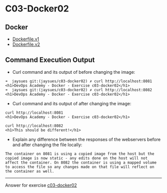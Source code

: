 # C03-Docker02

## Docker 
- [Dockerfile.v1](Dockerfile.v1)
- [Dockerfile.v2](Dockerfile.v2)

## Command Execution Output
- Curl command and its output of before changing the image:
```
➜  jaysues git:(jaysues/c03-docker02) ✗ curl http://localhost:8081
<h1>DevOps Academy - Docker - Exercise c03-docker02</h1>
➜  jaysues git:(jaysues/c03-docker02) ✗ curl http://localhost:8082
<h1>DevOps Academy - Docker - Exercise c03-docker02</h1>
```

- Curl command and its output of after changing the image:
```
curl http://localhost:8081
<h1>DevOps Academy - Docker - Exercise c03-docker02</h1>

curl http://localhost:8082
<h1>This should be different!</h1>

```

- Explain any difference between the responses of the webservers before and after changing the file locally:
```
The container on 8081 is using a copied image from the host but the copied image is now static - any edits done on the host will not affect the container. On 8082 the container is using a mapped volume to access the file so any changes made on that file will reflect on the container as well.
```

<!-- Don't change anything below this point-->
<!-- Before commiting, remove both commented lines--> 
***
Answer for exercise [c03-docker02](https://github.com/devopsacademyau/academy/blob/af3225a3436f263164e8daebc6bbd1ef3122b900/classes/03class/exercises/c03-docker02/README.md)